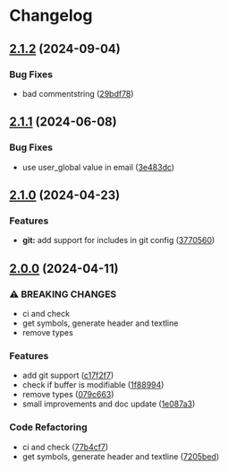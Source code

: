 # Changelog

## [2.1.2](https://github.com/Diogo-ss/42-header.nvim/compare/v2.1.1...v2.1.2) (2024-09-04)


### Bug Fixes

* bad commentstring ([29bdf78](https://github.com/Diogo-ss/42-header.nvim/commit/29bdf780d2b3293d1597ae558e2039c63fc5e4e6))

## [2.1.1](https://github.com/Diogo-ss/42-header.nvim/compare/v2.1.0...v2.1.1) (2024-06-08)


### Bug Fixes

* use user_global value in email ([3e483dc](https://github.com/Diogo-ss/42-header.nvim/commit/3e483dc24ba6828ab0ef1d6b14b519135d9b856f))

## [2.1.0](https://github.com/Diogo-ss/42-header.nvim/compare/v2.0.0...v2.1.0) (2024-04-23)


### Features

* **git:** add support for includes in git config ([3770560](https://github.com/Diogo-ss/42-header.nvim/commit/37705600f4b818de798746953ad272618be7e95c))

## [2.0.0](https://github.com/Diogo-ss/42-header.nvim/compare/v1.1.0...v2.0.0) (2024-04-11)


### ⚠ BREAKING CHANGES

* ci and check
* get symbols, generate header and textline
* remove types

### Features

* add git support ([c17f2f7](https://github.com/Diogo-ss/42-header.nvim/commit/c17f2f7865801e0dd6a54946837045ded739a910))
* check if buffer is modifiable ([1f88994](https://github.com/Diogo-ss/42-header.nvim/commit/1f889941a57d3184836a362ce8cdc2988eca5c0a))
* remove types ([079c663](https://github.com/Diogo-ss/42-header.nvim/commit/079c6631a8f4fd01923cfb755df7f83dc5c4c771))
* small improvements and doc update ([1e087a3](https://github.com/Diogo-ss/42-header.nvim/commit/1e087a3c1a449189293f01a6513a920549a01bb8))


### Code Refactoring

* ci and check ([77b4cf7](https://github.com/Diogo-ss/42-header.nvim/commit/77b4cf72e433b9ab4ee77bef93c9049666d9825e))
* get symbols, generate header and textline ([7205bed](https://github.com/Diogo-ss/42-header.nvim/commit/7205bedbbdf108c6293a09d013b74fbeac7f6c17))
